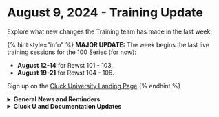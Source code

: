 # August 9, 2024 - Training Update

Explore what new changes the Training team has made in the last week.

{% hint style="info" %}
**MAJOR UPDATE:** The week begins the last live training sessions for the 100 Series (for now):

* &#x20;**August 12-14** for Rewst 101 - 103.&#x20;
* **August 19-21** for Rewst 104 - 106.

Sign up on the [Cluck University Landing Page](https://go.rew.st/cluck-university)
{% endhint %}

<details>

<summary><strong>General News and Reminders</strong></summary>

* **Game Tip of the Week: We have 2 today!**
  * **Retro:** Always Ask if you're interested in retro games and check in to your local Gamestops. I found Dragon Quest VIII for 3DS in the back and got it for $48 vs. the $100+ price tag from ebay, because I asked if they had any other retro games besides the display.&#x20;
  * **Modern:** Zelda Echoes of Wisdom is coming. Need I say more?
* **SHOUT OUTS** **TO:**
  * Jason, Ed, Adam, Anne, and Zachary
  * Take the [foundations-certification.md](../../../cluck-university/rewst-foundations/foundations-certification.md "mention") Exam, and collect your prestigious **Certified Rewster** badge in Discord.  As well as access to a super secret Discord channel.
* Join us in our [Cluck-U Discord channel](https://discord.com/channels/936789089703845988/1121465945295167588) if you have any questions, comments, or concerns!
* Join us during [Office Hours](https://calendly.com/cluck-u/office-hours), and if there is something you want us to cover, Let us know!
  * List Comprehension?
  * Debugging?
  * With Items?

</details>

<details>

<summary><strong>Cluck U and Documentation Updates</strong></summary>

**What's New at Cluck University?**

* August 26-28: Rewst 201 - 203 will be on break, and will resume the following week.
* Stay tuned for exciting new self-paced content and special live sessions for beginners coming in September 2024!
* Check out the Cluck University Landing Page @  [go.rew.st/cluck-university](https://go.rew.st/cluck-university) for all the latest courses self-serve and live.

**The List of Reminders:**

* We'd love to get your feedback on our Training and Documentation! [Please fill out this form to let us know how we can improve](https://app.sli.do/event/m8C3AjPUnuDgpkVDmPsQL3)!
* You can make training and documentation requests at [https://rewst.canny.io/](https://rewst.canny.io/)
* [Sign up for the Office Hours](https://calendly.com/cluck-u/office-hours?) and the[ ROC AMA](https://calendly.com/cluck-u/roc-ama) to work through any questions you have during and after training!

**New & Updated Pages:**

* [august-2-2024-provision-the-entire-microsoft-teams-bot-framework-with-a-single-form.md](../../roc-open-mics/2024-roc-open-mics/august-2-2024-provision-the-entire-microsoft-teams-bot-framework-with-a-single-form.md "mention")

</details>

